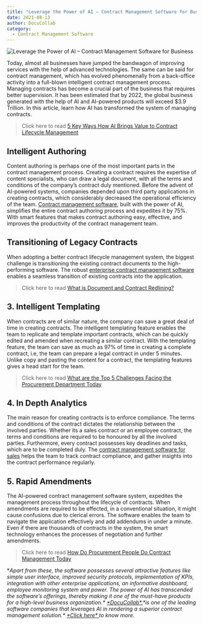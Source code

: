 ```yaml
---
title: "Leverage the Power of AI – Contract Management Software for Business"
date: 2021-08-13
author: DocuCollab
category:
  - Contract Management Software
---
```


![Leverage the Power of AI – Contract Management Software for Business](/img/blog/leverage-the-power-of-ai-850x429.jpg)

Today, almost all businesses have jumped the bandwagon of improving services with the help of advanced technologies. The same can be said for contract management, which has evolved phenomenally from a back-office activity into a full-blown intelligent contract management process. Managing contracts has become a crucial part of the business that requires better supervision. It has been estimated that by 2022, the global business generated with the help of AI and AI-powered products will exceed $3.9 Trillion. In this article, learn how AI has transformed the system of managing contracts.

> Click here to read [5 Key Ways How AI Brings Value to Contract Lifecycle Management](https://docucollab.com/5-key-ways-how-ai-brings-value-to-contract-lifecycle-management/)

## Intelligent Authoring

Content authoring is perhaps one of the most important parts in the contract management process. Creating a contract requires the expertise of content specialists, who can draw a legal document, with all the terms and conditions of the company’s contract duly mentioned. Before the advent of AI-powered systems, companies depended upon third party applications in creating contracts, which considerably decreased the operational efficiency of the team. [Contract management software](https://docucollab.com/contract-management-software/), built with the power of AI, simplifies the entire contract authoring process and expedites it by 75%. With smart features that makes contract authoring easy, effective, and improves the productivity of the contract management team.

## Transitioning of Legacy Contracts

When adopting a better contract lifecycle management system, the biggest challenge is transitioning the existing contract documents to the high-performing software. The robust [enterprise contract management software](https://docucollab.com/contract-management-software/) enables a seamless transition of existing contracts into the application.

> Click here to read [What is Document and Contract Redlining?](https://docucollab.com/what-is-document-and-contract-redlining/)

## 3. Intelligent Templating

When contracts are of similar nature, the company can save a great deal of time in creating contracts. The intelligent templating feature enables the team to replicate and template important contracts, which can be quickly edited and amended when recreating a similar contract. With the templating feature, the team can save as much as 97% of time in creating a complete contract, i.e, the team can prepare a legal contract in under 5 minutes. Unlike copy and pasting the content for a contract, the templating features gives a head start for the team.

> Click here to read [What are the Top 5 Challenges Facing the Procurement Department Today](https://docucollab.com/what-are-the-top-5-challenges-facing-the-procurement-department-today/)

## 4. In Depth Analytics

The main reason for creating contracts is to enforce compliance. The terms and conditions of the contract dictates the relationship between the involved parties. Whether its a sales contract or an employee contract, the terms and conditions are required to be honoured by all the involved parties. Furthermore, every contract possesses key deadlines and tasks, which are to be completed duly. The [contract management software for sales](https://docucollab.com/contract-management-software/) helps the team to track contract compliance, and gather insights into the contract performance regularly.

## 5. Rapid Amendments

The AI-powered contract management software system, expedites the management process throughout the lifecycle of contracts. When amendments are required to be effected, in a conventional situation, it might cause confusions due to clerical errors. The software enables the team to navigate the application effectively and add addendums in under a minute. Even if there are thousands of contracts in the system, the smart technology enhances the processes of negotiation and further amendments.

> Click here to read [How Do Procurement People Do Contract Management Today](https://docucollab.com/how-do-procurement-people-do-contract-management-today/)

**Apart from these, the software possesses several attractive features like simple user interface, improved security protocols, implementation of KPIs, integration with other enterprise applications, an informative dashboard, employee monitoring system and power. The power of AI has transcended the software’s offerings, thereby making it one of the must-have products for a high-level business organization.\* [\*DocuCollab\*.](https://docucollab.com/)\*is one of the leading software companies that leverages AI in rendering a superior contract management solution.\* [\*Click here\* ](https://docucollab.com/book-demo/)to know more.*
